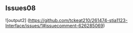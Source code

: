 ## Issues08 
![output2] (https://github.com/tckeat210/261474-stia1123-Interface/issues/1#issuecomment-626285069)
